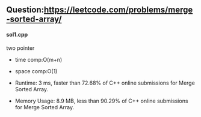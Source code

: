 ## Question:https://leetcode.com/problems/merge-sorted-array/

#### sol1.cpp
two pointer

* time comp:O(m+n)
* space comp:O(1)

* Runtime: 3 ms, faster than 72.68% of C++ online submissions for Merge Sorted Array.
* Memory Usage: 8.9 MB, less than 90.29% of C++ online submissions for Merge Sorted Array.

